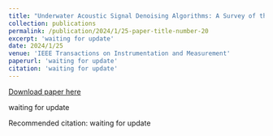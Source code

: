 ```yaml
---
title: "Underwater Acoustic Signal Denoising Algorithms: A Survey of the State-of-the-art"
collection: publications
permalink: /publication/2024/1/25-paper-title-number-20
excerpt: 'waiting for update'
date: 2024/1/25
venue: 'IEEE Transactions on Instrumentation and Measurement'
paperurl: 'waiting for update'
citation: 'waiting for update'
---
```


<a href='waiting for update'>Download paper here</a>

waiting for update

Recommended citation: waiting for update